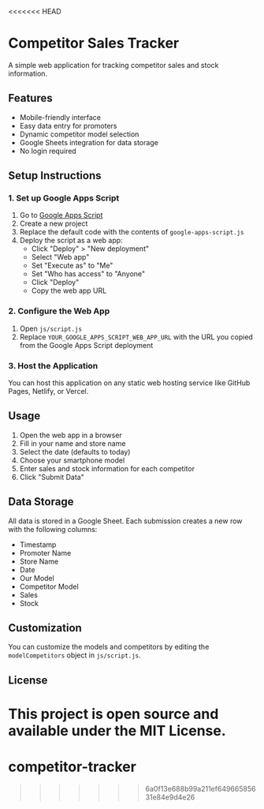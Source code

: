 <<<<<<< HEAD
# Competitor Sales Tracker

A simple web application for tracking competitor sales and stock information.

## Features

- Mobile-friendly interface
- Easy data entry for promoters
- Dynamic competitor model selection
- Google Sheets integration for data storage
- No login required

## Setup Instructions

### 1. Set up Google Apps Script

1. Go to [Google Apps Script](https://script.google.com/)
2. Create a new project
3. Replace the default code with the contents of `google-apps-script.js`
4. Deploy the script as a web app:
   - Click "Deploy" > "New deployment"
   - Select "Web app"
   - Set "Execute as" to "Me"
   - Set "Who has access" to "Anyone"
   - Click "Deploy"
   - Copy the web app URL

### 2. Configure the Web App

1. Open `js/script.js`
2. Replace `YOUR_GOOGLE_APPS_SCRIPT_WEB_APP_URL` with the URL you copied from the Google Apps Script deployment

### 3. Host the Application

You can host this application on any static web hosting service like GitHub Pages, Netlify, or Vercel.

## Usage

1. Open the web app in a browser
2. Fill in your name and store name
3. Select the date (defaults to today)
4. Choose your smartphone model
5. Enter sales and stock information for each competitor
6. Click "Submit Data"

## Data Storage

All data is stored in a Google Sheet. Each submission creates a new row with the following columns:
- Timestamp
- Promoter Name
- Store Name
- Date
- Our Model
- Competitor Model
- Sales
- Stock

## Customization

You can customize the models and competitors by editing the `modelCompetitors` object in `js/script.js`.

## License

This project is open source and available under the MIT License.
=======
# competitor-tracker
>>>>>>> 6a0f13e688b99a211ef64966585631e84e9d4e26
